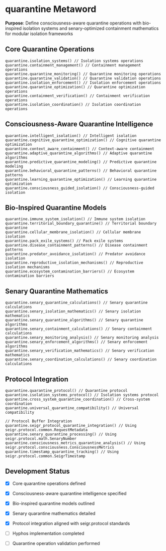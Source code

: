 # quarantine Metaword

**Purpose**: Define consciousness-aware quarantine operations with bio-inspired isolation systems and senary-optimized containment mathematics for modular isolation frameworks

## Core Quarantine Operations

```hyphos
quarantine.isolation_systems() // Isolation systems operations
quarantine.containment_management() // Containment management operations
quarantine.quarantine_monitoring() // Quarantine monitoring operations
quarantine.quarantine_validation() // Quarantine validation operations
quarantine.isolation_enforcement() // Isolation enforcement operations
quarantine.quarantine_optimization() // Quarantine optimization operations
quarantine.containment_verification() // Containment verification operations
quarantine.isolation_coordination() // Isolation coordination operations
```

## Consciousness-Aware Quarantine Intelligence

```hyphos
quarantine.intelligent_isolation() // Intelligent isolation
quarantine.cognitive_quarantine_optimization() // Cognitive quarantine optimization
quarantine.context_aware_containment() // Context-aware containment
quarantine.adaptive_quarantine_algorithms() // Adaptive quarantine algorithms
quarantine.predictive_quarantine_modeling() // Predictive quarantine modeling
quarantine.behavioral_quarantine_patterns() // Behavioral quarantine patterns
quarantine.learning_quarantine_optimization() // Learning quarantine optimization
quarantine.consciousness_guided_isolation() // Consciousness-guided isolation
```

## Bio-Inspired Quarantine Models

```hyphos
quarantine.immune_system_isolation() // Immune system isolation
quarantine.territorial_boundary_quarantine() // Territorial boundary quarantine
quarantine.cellular_membrane_isolation() // Cellular membrane isolation
quarantine.pack_exile_systems() // Pack exile systems
quarantine.disease_containment_patterns() // Disease containment patterns
quarantine.predator_avoidance_isolation() // Predator avoidance isolation
quarantine.reproductive_isolation_mechanisms() // Reproductive isolation mechanisms
quarantine.ecosystem_contamination_barriers() // Ecosystem contamination barriers
```

## Senary Quarantine Mathematics

```hyphos
quarantine.senary_quarantine_calculations() // Senary quarantine calculations
quarantine.senary_isolation_mathematics() // Senary isolation mathematics
quarantine.senary_quarantine_algorithms() // Senary quarantine algorithms
quarantine.senary_containment_calculations() // Senary containment calculations
quarantine.senary_monitoring_analysis() // Senary monitoring analysis
quarantine.senary_enforcement_algorithms() // Senary enforcement algorithms
quarantine.senary_verification_mathematics() // Senary verification mathematics
quarantine.senary_coordination_calculations() // Senary coordination calculations
```

## Protocol Integration

```hyphos
quarantine.quarantine_protocol() // Quarantine protocol
quarantine.isolation_systems_protocol() // Isolation systems protocol
quarantine.cross_system_quarantine_coordination() // Cross-system coordination
quarantine.universal_quarantine_compatibility() // Universal compatibility

// Protocol Buffer Integration
quarantine.seigr_protocol_quarantine_integration() // Using seigr.protocol.common.RequestMetadata
quarantine.senary_quarantine_processing() // Using seigr.protocol.math.SenaryNumber
quarantine.consciousness_metrics_quarantine_analysis() // Using seigr.protocol.consciousness.ConsciousnessMetrics
quarantine.timestamp_quarantine_tracking() // Using seigr.protocol.common.SeigrTimestamp
```

## Development Status

- [x] Core quarantine operations defined
- [x] Consciousness-aware quarantine intelligence specified
- [x] Bio-inspired quarantine models outlined
- [x] Senary quarantine mathematics detailed
- [x] Protocol integration aligned with seigr.protocol standards
- [ ] Hyphos implementation completed
- [ ] Quarantine operation validation performed

